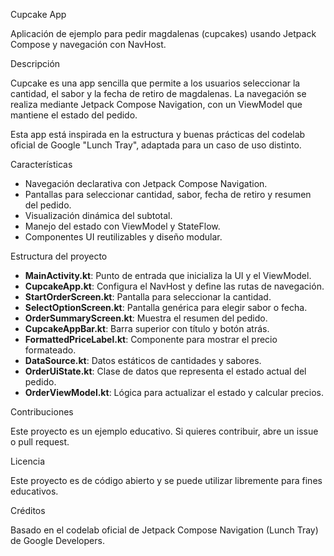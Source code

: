  Cupcake App

Aplicación de ejemplo para pedir magdalenas (cupcakes) usando Jetpack Compose y navegación con NavHost.


Descripción

Cupcake es una app sencilla que permite a los usuarios seleccionar la cantidad, el sabor y la fecha de retiro de magdalenas. La navegación se realiza mediante Jetpack Compose Navigation, con un ViewModel que mantiene el estado del pedido.

Esta app está inspirada en la estructura y buenas prácticas del codelab oficial de Google "Lunch Tray", adaptada para un caso de uso distinto.



 Características

- Navegación declarativa con Jetpack Compose Navigation.
- Pantallas para seleccionar cantidad, sabor, fecha de retiro y resumen del pedido.
- Visualización dinámica del subtotal.
- Manejo del estado con ViewModel y StateFlow.
- Componentes UI reutilizables y diseño modular.

 Estructura del proyecto

- **MainActivity.kt**: Punto de entrada que inicializa la UI y el ViewModel.
- **CupcakeApp.kt**: Configura el NavHost y define las rutas de navegación.
- **StartOrderScreen.kt**: Pantalla para seleccionar la cantidad.
- **SelectOptionScreen.kt**: Pantalla genérica para elegir sabor o fecha.
- **OrderSummaryScreen.kt**: Muestra el resumen del pedido.
- **CupcakeAppBar.kt**: Barra superior con título y botón atrás.
- **FormattedPriceLabel.kt**: Componente para mostrar el precio formateado.
- **DataSource.kt**: Datos estáticos de cantidades y sabores.
- **OrderUiState.kt**: Clase de datos que representa el estado actual del pedido.
- **OrderViewModel.kt**: Lógica para actualizar el estado y calcular precios.



Contribuciones

Este proyecto es un ejemplo educativo. Si quieres contribuir, abre un issue o pull request.



 Licencia

Este proyecto es de código abierto y se puede utilizar libremente para fines educativos.


Créditos

Basado en el codelab oficial de Jetpack Compose Navigation (Lunch Tray) de Google Developers.


